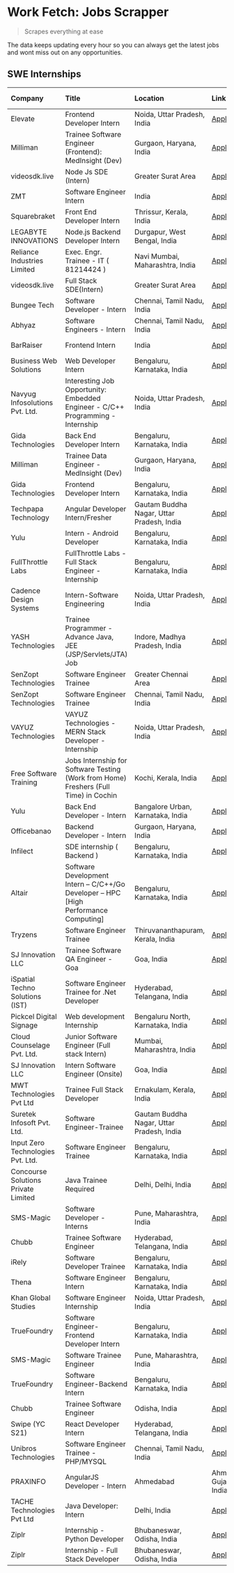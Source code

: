 # Work Fetch: Jobs Scrapper
> Scrapes everything at ease

The data keeps updating every hour so you can always get the latest jobs and wont miss out on any opportunities.

## SWE Internships
<!--START_SECTION:workfetch-->
| Company                             | Title                                                                                | Location                                  | Link                                                                                                                                                                                                                                                                                                                | Date Posted   |
|:------------------------------------|:-------------------------------------------------------------------------------------|:------------------------------------------|:--------------------------------------------------------------------------------------------------------------------------------------------------------------------------------------------------------------------------------------------------------------------------------------------------------------------|:--------------|
| Elevate                             | Frontend Developer Intern                                                            | Noida, Uttar Pradesh, India               | [Apply](https://in.linkedin.com/jobs/view/frontend-developer-intern-at-elevate-3840594170?refId=vL5v60A%2FXFj55eEUTZh%2Fiw%3D%3D&trackingId=RDK7VqoARitfUWetoR5gyQ%3D%3D&position=18&pageNum=3&trk=public_jobs_jserp-result_search-card)                                                                            | 2024-03-02    |
| Milliman                            | Trainee Software Engineer (Frontend): MedInsight (Dev)                               | Gurgaon, Haryana, India                   | [Apply](https://in.linkedin.com/jobs/view/trainee-software-engineer-frontend-medinsight-dev-at-milliman-3792874280?refId=R2RwfVpYW0YIxyFrQZE8jg%3D%3D&trackingId=ZoMDQK9V1jTwigSdt0ENpg%3D%3D&position=10&pageNum=0&trk=public_jobs_jserp-result_search-card)                                                       | 2024-03-01    |
| videosdk.live                       | Node Js SDE (Intern)                                                                 | Greater Surat Area                        | [Apply](https://in.linkedin.com/jobs/view/node-js-sde-intern-at-videosdk-live-3843903369?refId=F4JY2CIFVR%2F5QhMcQH%2Fr5Q%3D%3D&trackingId=uc53ffPZ1wkWGlQX%2F9U5Ew%3D%3D&position=16&pageNum=1&trk=public_jobs_jserp-result_search-card)                                                                           | 2024-03-01    |
| ZMT                                 | Software Engineer Intern                                                             | India                                     | [Apply](https://in.linkedin.com/jobs/view/software-engineer-intern-at-zmt-3840528433?refId=CM7vpXfT2X9I%2FHpQDxEpWg%3D%3D&trackingId=ciWeWxM2U68Fv7byawkEqg%3D%3D&position=15&pageNum=2&trk=public_jobs_jserp-result_search-card)                                                                                   | 2024-03-01    |
| Squarebraket                        | Front End Developer Intern                                                           | Thrissur, Kerala, India                   | [Apply](https://in.linkedin.com/jobs/view/front-end-developer-intern-at-squarebraket-3838541191?refId=R2RwfVpYW0YIxyFrQZE8jg%3D%3D&trackingId=pevKveiM%2FDowJ6Hu%2F8if6A%3D%3D&position=18&pageNum=0&trk=public_jobs_jserp-result_search-card)                                                                      | 2024-02-29    |
| LEGABYTE INNOVATIONS                | Node.js Backend Developer Intern                                                     | Durgapur, West Bengal, India              | [Apply](https://in.linkedin.com/jobs/view/node-js-backend-developer-intern-at-legabyte-innovations-3842647664?refId=CM7vpXfT2X9I%2FHpQDxEpWg%3D%3D&trackingId=eOTbz68SGxBTxuyRwNsZmw%3D%3D&position=11&pageNum=2&trk=public_jobs_jserp-result_search-card)                                                          | 2024-02-29    |
| Reliance Industries Limited         | Exec. Engr. Trainee - IT ( 81214424 )                                                | Navi Mumbai, Maharashtra, India           | [Apply](https://in.linkedin.com/jobs/view/exec-engr-trainee-it-81214424-at-reliance-industries-limited-3842850941?refId=vL5v60A%2FXFj55eEUTZh%2Fiw%3D%3D&trackingId=Y%2BLJW9Y%2FP4XyiQMtiKayRg%3D%3D&position=3&pageNum=3&trk=public_jobs_jserp-result_search-card)                                                 | 2024-02-29    |
| videosdk.live                       | Full Stack SDE(Intern)                                                               | Greater Surat Area                        | [Apply](https://in.linkedin.com/jobs/view/full-stack-sde-intern-at-videosdk-live-3842945056?refId=vL5v60A%2FXFj55eEUTZh%2Fiw%3D%3D&trackingId=HCijmD9Utxnd2XakrpyYlw%3D%3D&position=21&pageNum=3&trk=public_jobs_jserp-result_search-card)                                                                          | 2024-02-29    |
| Bungee Tech                         | Software Developer - Intern                                                          | Chennai, Tamil Nadu, India                | [Apply](https://in.linkedin.com/jobs/view/software-developer-intern-at-bungee-tech-3842220746?refId=CM7vpXfT2X9I%2FHpQDxEpWg%3D%3D&trackingId=MPyvohvCxpGqz7NGaCFSKg%3D%3D&position=7&pageNum=2&trk=public_jobs_jserp-result_search-card)                                                                           | 2024-02-28    |
| Abhyaz                              | Software Engineers - Intern                                                          | Chennai, Tamil Nadu, India                | [Apply](https://in.linkedin.com/jobs/view/software-engineers-intern-at-abhyaz-3842331306?refId=CM7vpXfT2X9I%2FHpQDxEpWg%3D%3D&trackingId=6uTU%2BfBYC3eZtxmUIyC9Ow%3D%3D&position=18&pageNum=2&trk=public_jobs_jserp-result_search-card)                                                                             | 2024-02-28    |
| BarRaiser                           | Frontend Intern                                                                      | India                                     | [Apply](https://in.linkedin.com/jobs/view/frontend-intern-at-barraiser-3830344799?refId=vL5v60A%2FXFj55eEUTZh%2Fiw%3D%3D&trackingId=q5ur1jyGA9QlMRboPqxtxA%3D%3D&position=15&pageNum=3&trk=public_jobs_jserp-result_search-card)                                                                                    | 2024-02-27    |
| Business Web Solutions              | Web Developer Intern                                                                 | Bengaluru, Karnataka, India               | [Apply](https://in.linkedin.com/jobs/view/web-developer-intern-at-business-web-solutions-3839906144?refId=R2RwfVpYW0YIxyFrQZE8jg%3D%3D&trackingId=5Kr%2Fci6Tv4YHz08PvmQBsA%3D%3D&position=17&pageNum=0&trk=public_jobs_jserp-result_search-card)                                                                    | 2024-02-26    |
| Navyug Infosolutions Pvt. Ltd.      | Interesting Job Opportunity: Embedded Engineer - C/C++ Programming - Internship      | Noida, Uttar Pradesh, India               | [Apply](https://in.linkedin.com/jobs/view/interesting-job-opportunity-embedded-engineer-c-c%2B%2B-programming-internship-at-navyug-infosolutions-pvt-ltd-3833888454?refId=CM7vpXfT2X9I%2FHpQDxEpWg%3D%3D&trackingId=DzCSwHdLM4P0hsx1zjNB4g%3D%3D&position=23&pageNum=2&trk=public_jobs_jserp-result_search-card)    | 2024-02-24    |
| Gida Technologies                   | Back End Developer Intern                                                            | Bengaluru, Karnataka, India               | [Apply](https://in.linkedin.com/jobs/view/back-end-developer-intern-at-gida-technologies-3836849295?refId=CM7vpXfT2X9I%2FHpQDxEpWg%3D%3D&trackingId=IJqhllgfQQoB8t%2FO0Tb3UA%3D%3D&position=6&pageNum=2&trk=public_jobs_jserp-result_search-card)                                                                   | 2024-02-23    |
| Milliman                            | Trainee Data Engineer - MedInsight (Dev)                                             | Gurgaon, Haryana, India                   | [Apply](https://in.linkedin.com/jobs/view/trainee-data-engineer-medinsight-dev-at-milliman-3789275187?refId=CM7vpXfT2X9I%2FHpQDxEpWg%3D%3D&trackingId=Z%2FcXyg4OKnl3MzV4KDh2qA%3D%3D&position=19&pageNum=2&trk=public_jobs_jserp-result_search-card)                                                                | 2024-02-23    |
| Gida Technologies                   | Frontend Developer Intern                                                            | Bengaluru, Karnataka, India               | [Apply](https://in.linkedin.com/jobs/view/frontend-developer-intern-at-gida-technologies-3836040945?refId=R2RwfVpYW0YIxyFrQZE8jg%3D%3D&trackingId=VWRb2RpFV7JKZLGQIHGNLQ%3D%3D&position=16&pageNum=0&trk=public_jobs_jserp-result_search-card)                                                                      | 2024-02-21    |
| Techpapa Technology                 | Angular Developer Intern/Fresher                                                     | Gautam Buddha Nagar, Uttar Pradesh, India | [Apply](https://in.linkedin.com/jobs/view/angular-developer-intern-fresher-at-techpapa-technology-3834305862?refId=CM7vpXfT2X9I%2FHpQDxEpWg%3D%3D&trackingId=0jaw5X7AnH19Hwrtn%2FkQPQ%3D%3D&position=1&pageNum=2&trk=public_jobs_jserp-result_search-card)                                                          | 2024-02-20    |
| Yulu                                | Intern - Android Developer                                                           | Bengaluru, Karnataka, India               | [Apply](https://in.linkedin.com/jobs/view/intern-android-developer-at-yulu-3834459982?refId=CM7vpXfT2X9I%2FHpQDxEpWg%3D%3D&trackingId=w8iUdi1C5pjQ5966whq4gQ%3D%3D&position=2&pageNum=2&trk=public_jobs_jserp-result_search-card)                                                                                   | 2024-02-19    |
| FullThrottle Labs                   | FullThrottle Labs - Full Stack Engineer - Internship                                 | Bengaluru, Karnataka, India               | [Apply](https://in.linkedin.com/jobs/view/fullthrottle-labs-full-stack-engineer-internship-at-fullthrottle-labs-3829636016?refId=F4JY2CIFVR%2F5QhMcQH%2Fr5Q%3D%3D&trackingId=9ny552oTic%2BKmksHSJ9IQg%3D%3D&position=25&pageNum=1&trk=public_jobs_jserp-result_search-card)                                         | 2024-02-17    |
| Cadence Design Systems              | Intern-Software Engineering                                                          | Noida, Uttar Pradesh, India               | [Apply](https://in.linkedin.com/jobs/view/intern-software-engineering-at-cadence-design-systems-3794689056?refId=vL5v60A%2FXFj55eEUTZh%2Fiw%3D%3D&trackingId=3dmXjr8PmL1lX5G%2F4EXxvg%3D%3D&position=1&pageNum=3&trk=public_jobs_jserp-result_search-card)                                                          | 2024-02-17    |
| YASH Technologies                   | Trainee Programmer - Advance Java, JEE (JSP/Servlets/JTA) Job                        | Indore, Madhya Pradesh, India             | [Apply](https://in.linkedin.com/jobs/view/trainee-programmer-advance-java-jee-jsp-servlets-jta-job-at-yash-technologies-3811759183?refId=R2RwfVpYW0YIxyFrQZE8jg%3D%3D&trackingId=SYKYxJtHi%2BaQjyKoYZyOEg%3D%3D&position=14&pageNum=0&trk=public_jobs_jserp-result_search-card)                                     | 2024-02-13    |
| SenZopt Technologies                | Software Engineer Trainee                                                            | Greater Chennai Area                      | [Apply](https://in.linkedin.com/jobs/view/software-engineer-trainee-at-senzopt-technologies-3827688781?refId=F4JY2CIFVR%2F5QhMcQH%2Fr5Q%3D%3D&trackingId=jvRCi%2BNsLQlLbyZwWeDzYA%3D%3D&position=8&pageNum=1&trk=public_jobs_jserp-result_search-card)                                                              | 2024-02-12    |
| SenZopt Technologies                | Software Engineer Trainee                                                            | Chennai, Tamil Nadu, India                | [Apply](https://in.linkedin.com/jobs/view/software-engineer-trainee-at-senzopt-technologies-3827686880?refId=F4JY2CIFVR%2F5QhMcQH%2Fr5Q%3D%3D&trackingId=HwmarOyu1s2dZgtwz8Rx6g%3D%3D&position=21&pageNum=1&trk=public_jobs_jserp-result_search-card)                                                               | 2024-02-12    |
| VAYUZ Technologies                  | VAYUZ Technologies - MERN Stack Developer - Internship                               | Noida, Uttar Pradesh, India               | [Apply](https://in.linkedin.com/jobs/view/vayuz-technologies-mern-stack-developer-internship-at-vayuz-technologies-3822619356?refId=CM7vpXfT2X9I%2FHpQDxEpWg%3D%3D&trackingId=AUCmx%2FHchb%2F7hdVqQZRL%2FA%3D%3D&position=3&pageNum=2&trk=public_jobs_jserp-result_search-card)                                     | 2024-02-10    |
| Free Software Training              | Jobs Internship for Software Testing (Work from Home) Freshers (Full Time) in Cochin | Kochi, Kerala, India                      | [Apply](https://in.linkedin.com/jobs/view/jobs-internship-for-software-testing-work-from-home-freshers-full-time-in-cochin-at-free-software-training-3826557030?refId=vL5v60A%2FXFj55eEUTZh%2Fiw%3D%3D&trackingId=bREFnXfXT%2BXZ0ekyr5jAFA%3D%3D&position=6&pageNum=3&trk=public_jobs_jserp-result_search-card)     | 2024-02-10    |
| Yulu                                | Back End Developer - Intern                                                          | Bangalore Urban, Karnataka, India         | [Apply](https://in.linkedin.com/jobs/view/back-end-developer-intern-at-yulu-3821682220?refId=R2RwfVpYW0YIxyFrQZE8jg%3D%3D&trackingId=mwupnKM2S6XcXQM8ezN3CA%3D%3D&position=6&pageNum=0&trk=public_jobs_jserp-result_search-card)                                                                                    | 2024-02-04    |
| Officebanao                         | Backend Developer - Intern                                                           | Gurgaon, Haryana, India                   | [Apply](https://in.linkedin.com/jobs/view/backend-developer-intern-at-officebanao-3814263731?refId=R2RwfVpYW0YIxyFrQZE8jg%3D%3D&trackingId=BysvALckZnM7E%2BfpCfFmyA%3D%3D&position=23&pageNum=0&trk=public_jobs_jserp-result_search-card)                                                                           | 2024-01-31    |
| Infilect                            | SDE internship ( Backend )                                                           | Bengaluru, Karnataka, India               | [Apply](https://in.linkedin.com/jobs/view/sde-internship-backend-at-infilect-3815120558?refId=R2RwfVpYW0YIxyFrQZE8jg%3D%3D&trackingId=lvEC9X2tesLMWdgCTUar6A%3D%3D&position=24&pageNum=0&trk=public_jobs_jserp-result_search-card)                                                                                  | 2024-01-25    |
| Altair                              | Software Development Intern – C/C++/Go Developer – HPC [High Performance Computing]  | Bengaluru, Karnataka, India               | [Apply](https://in.linkedin.com/jobs/view/software-development-intern-%E2%80%93-c-c%2B%2B-go-developer-%E2%80%93-hpc-high-performance-computing-at-altair-3809167074?refId=vL5v60A%2FXFj55eEUTZh%2Fiw%3D%3D&trackingId=UMcJcVMrWJrSLJg6msKcKA%3D%3D&position=12&pageNum=3&trk=public_jobs_jserp-result_search-card) | 2024-01-19    |
| Tryzens                             | Software Engineer Trainee                                                            | Thiruvananthapuram, Kerala, India         | [Apply](https://in.linkedin.com/jobs/view/software-engineer-trainee-at-tryzens-3809363491?refId=F4JY2CIFVR%2F5QhMcQH%2Fr5Q%3D%3D&trackingId=M3zIKw%2BDSLVVJe6TWeybAg%3D%3D&position=12&pageNum=1&trk=public_jobs_jserp-result_search-card)                                                                          | 2024-01-18    |
| SJ Innovation LLC                   | Trainee Software QA Engineer - Goa                                                   | Goa, India                                | [Apply](https://in.linkedin.com/jobs/view/trainee-software-qa-engineer-goa-at-sj-innovation-llc-3804578231?refId=vL5v60A%2FXFj55eEUTZh%2Fiw%3D%3D&trackingId=lKxyMDlrlGK3m4LJ%2FgX6zA%3D%3D&position=20&pageNum=3&trk=public_jobs_jserp-result_search-card)                                                         | 2024-01-18    |
| iSpatial Techno Solutions (IST)     | Software Engineer Trainee for .Net Developer                                         | Hyderabad, Telangana, India               | [Apply](https://in.linkedin.com/jobs/view/software-engineer-trainee-for-net-developer-at-ispatial-techno-solutions-ist-3826984352?refId=vL5v60A%2FXFj55eEUTZh%2Fiw%3D%3D&trackingId=7DT2OVqPD3Xzhl12K58XrQ%3D%3D&position=23&pageNum=3&trk=public_jobs_jserp-result_search-card)                                    | 2024-01-16    |
| Pickcel Digital Signage             | Web development Internship                                                           | Bengaluru North, Karnataka, India         | [Apply](https://in.linkedin.com/jobs/view/web-development-internship-at-pickcel-digital-signage-3826062393?refId=CM7vpXfT2X9I%2FHpQDxEpWg%3D%3D&trackingId=OShAG%2B7bpbJGkjMKj8zJ5Q%3D%3D&position=10&pageNum=2&trk=public_jobs_jserp-result_search-card)                                                           | 2024-01-15    |
| Cloud Counselage Pvt. Ltd.          | Junior Software Engineer (Full stack Intern)                                         | Mumbai, Maharashtra, India                | [Apply](https://in.linkedin.com/jobs/view/junior-software-engineer-full-stack-intern-at-cloud-counselage-pvt-ltd-3803132814?refId=F4JY2CIFVR%2F5QhMcQH%2Fr5Q%3D%3D&trackingId=Hwt6BkLqerspzkzy28Zlsg%3D%3D&position=1&pageNum=1&trk=public_jobs_jserp-result_search-card)                                           | 2024-01-11    |
| SJ Innovation LLC                   | Intern Software Engineer (Onsite)                                                    | Goa, India                                | [Apply](https://in.linkedin.com/jobs/view/intern-software-engineer-onsite-at-sj-innovation-llc-3799959011?refId=F4JY2CIFVR%2F5QhMcQH%2Fr5Q%3D%3D&trackingId=B5wkbWgyaUJYKtTtH3RViA%3D%3D&position=15&pageNum=1&trk=public_jobs_jserp-result_search-card)                                                            | 2024-01-11    |
| MWT Technologies Pvt Ltd            | Trainee Full Stack Developer                                                         | Ernakulam, Kerala, India                  | [Apply](https://in.linkedin.com/jobs/view/trainee-full-stack-developer-at-mwt-technologies-pvt-ltd-3800921715?refId=R2RwfVpYW0YIxyFrQZE8jg%3D%3D&trackingId=Hf%2FQDxRGU8jrVC0aBJMujQ%3D%3D&position=4&pageNum=0&trk=public_jobs_jserp-result_search-card)                                                           | 2024-01-09    |
| Suretek Infosoft Pvt. Ltd.          | Software Engineer-Trainee                                                            | Gautam Buddha Nagar, Uttar Pradesh, India | [Apply](https://in.linkedin.com/jobs/view/software-engineer-trainee-at-suretek-infosoft-pvt-ltd-3800934643?refId=R2RwfVpYW0YIxyFrQZE8jg%3D%3D&trackingId=vvkOJKyLiJ8okX6evTIIWg%3D%3D&position=19&pageNum=0&trk=public_jobs_jserp-result_search-card)                                                               | 2024-01-09    |
| Input Zero Technologies Pvt. Ltd.   | Software Engineer Trainee                                                            | Bengaluru, Karnataka, India               | [Apply](https://in.linkedin.com/jobs/view/software-engineer-trainee-at-input-zero-technologies-pvt-ltd-3800927643?refId=F4JY2CIFVR%2F5QhMcQH%2Fr5Q%3D%3D&trackingId=Ba1LHUrX1eGE49FwpRm1CQ%3D%3D&position=7&pageNum=1&trk=public_jobs_jserp-result_search-card)                                                     | 2024-01-09    |
| Concourse Solutions Private Limited | Java Trainee Required                                                                | Delhi, Delhi, India                       | [Apply](https://in.linkedin.com/jobs/view/java-trainee-required-at-concourse-solutions-private-limited-3800941190?refId=vL5v60A%2FXFj55eEUTZh%2Fiw%3D%3D&trackingId=ZFH2wL3B73xt8dNGQ2e3lg%3D%3D&position=24&pageNum=3&trk=public_jobs_jserp-result_search-card)                                                    | 2024-01-09    |
| SMS-Magic                           | Software Developer -Interns                                                          | Pune, Maharashtra, India                  | [Apply](https://in.linkedin.com/jobs/view/software-developer-interns-at-sms-magic-3799485343?refId=F4JY2CIFVR%2F5QhMcQH%2Fr5Q%3D%3D&trackingId=tfEQI6T94VHY2p8%2B%2F1yHnw%3D%3D&position=9&pageNum=1&trk=public_jobs_jserp-result_search-card)                                                                      | 2024-01-05    |
| Chubb                               | Trainee Software Engineer                                                            | Hyderabad, Telangana, India               | [Apply](https://in.linkedin.com/jobs/view/trainee-software-engineer-at-chubb-3811550279?refId=CM7vpXfT2X9I%2FHpQDxEpWg%3D%3D&trackingId=iqBlhfKIE9Dcer1cGbpk3g%3D%3D&position=24&pageNum=2&trk=public_jobs_jserp-result_search-card)                                                                                | 2023-12-28    |
| iRely                               | Software Developer Trainee                                                           | Bengaluru, Karnataka, India               | [Apply](https://in.linkedin.com/jobs/view/software-developer-trainee-at-irely-3801577534?refId=R2RwfVpYW0YIxyFrQZE8jg%3D%3D&trackingId=3QX5xda9IbTLxqfUVYE%2BfA%3D%3D&position=9&pageNum=0&trk=public_jobs_jserp-result_search-card)                                                                                | 2023-12-22    |
| Thena                               | Software Engineer Intern                                                             | Bengaluru, Karnataka, India               | [Apply](https://in.linkedin.com/jobs/view/software-engineer-intern-at-thena-3778731751?refId=R2RwfVpYW0YIxyFrQZE8jg%3D%3D&trackingId=b%2F8zcfTN%2BAfbvDBXsHE7SA%3D%3D&position=12&pageNum=0&trk=public_jobs_jserp-result_search-card)                                                                               | 2023-12-05    |
| Khan Global Studies                 | Software Engineer Internship                                                         | Noida, Uttar Pradesh, India               | [Apply](https://in.linkedin.com/jobs/view/software-engineer-internship-at-khan-global-studies-3766942197?refId=F4JY2CIFVR%2F5QhMcQH%2Fr5Q%3D%3D&trackingId=4s6tNqUEJHMRGzVDVbi4Fw%3D%3D&position=23&pageNum=1&trk=public_jobs_jserp-result_search-card)                                                             | 2023-11-27    |
| TrueFoundry                         | Software Engineer- Frontend Developer Intern                                         | Bengaluru, Karnataka, India               | [Apply](https://in.linkedin.com/jobs/view/software-engineer-frontend-developer-intern-at-truefoundry-3790095058?refId=R2RwfVpYW0YIxyFrQZE8jg%3D%3D&trackingId=4ovzkaPkWcdr4MlsHzCPVQ%3D%3D&position=11&pageNum=0&trk=public_jobs_jserp-result_search-card)                                                          | 2023-11-24    |
| SMS-Magic                           | Software Trainee Engineer                                                            | Pune, Maharashtra, India                  | [Apply](https://in.linkedin.com/jobs/view/software-trainee-engineer-at-sms-magic-3761409781?refId=F4JY2CIFVR%2F5QhMcQH%2Fr5Q%3D%3D&trackingId=wmAxnUlDn5sE10DoHd%2BkNA%3D%3D&position=3&pageNum=1&trk=public_jobs_jserp-result_search-card)                                                                         | 2023-11-16    |
| TrueFoundry                         | Software Engineer-Backend Intern                                                     | Bengaluru, Karnataka, India               | [Apply](https://in.linkedin.com/jobs/view/software-engineer-backend-intern-at-truefoundry-3779508170?refId=F4JY2CIFVR%2F5QhMcQH%2Fr5Q%3D%3D&trackingId=0sLuh8lm%2BbitjZ14xCQoqQ%3D%3D&position=6&pageNum=1&trk=public_jobs_jserp-result_search-card)                                                                | 2023-11-10    |
| Chubb                               | Trainee Software Engineer                                                            | Odisha, India                             | [Apply](https://in.linkedin.com/jobs/view/trainee-software-engineer-at-chubb-3756335100?refId=vL5v60A%2FXFj55eEUTZh%2Fiw%3D%3D&trackingId=v31Ptp05XAkZyT1FMhinTw%3D%3D&position=14&pageNum=3&trk=public_jobs_jserp-result_search-card)                                                                              | 2023-11-02    |
| Swipe (YC S21)                      | React Developer Intern                                                               | Hyderabad, Telangana, India               | [Apply](https://in.linkedin.com/jobs/view/react-developer-intern-at-swipe-yc-s21-3737600089?refId=R2RwfVpYW0YIxyFrQZE8jg%3D%3D&trackingId=Z%2FWDO2mRfAtAHXRRzNy1Kw%3D%3D&position=13&pageNum=0&trk=public_jobs_jserp-result_search-card)                                                                            | 2023-10-13    |
| Unibros Technologies                | Software Engineer Trainee - PHP/MYSQL                                                | Chennai, Tamil Nadu, India                | [Apply](https://in.linkedin.com/jobs/view/software-engineer-trainee-php-mysql-at-unibros-technologies-3656599241?refId=F4JY2CIFVR%2F5QhMcQH%2Fr5Q%3D%3D&trackingId=cRHARXrfrOftg6EiKMv71A%3D%3D&position=10&pageNum=1&trk=public_jobs_jserp-result_search-card)                                                     | 2023-06-12    |
| PRAXINFO                            | AngularJS Developer - Intern | Ahmedabad                                             | Ahmedabad, Gujarat, India                 | [Apply](https://in.linkedin.com/jobs/view/angularjs-developer-intern-ahmedabad-at-praxinfo-3656594961?refId=vL5v60A%2FXFj55eEUTZh%2Fiw%3D%3D&trackingId=li540aC9hZ%2BFtLDx80UD%2Bw%3D%3D&position=10&pageNum=3&trk=public_jobs_jserp-result_search-card)                                                            | 2023-06-12    |
| TACHE Technologies Pvt Ltd          | Java Developer: Intern                                                               | Delhi, India                              | [Apply](https://in.linkedin.com/jobs/view/java-developer-intern-at-tache-technologies-pvt-ltd-3627622735?refId=vL5v60A%2FXFj55eEUTZh%2Fiw%3D%3D&trackingId=4dUogF4UoC5ARhSjZiPJaA%3D%3D&position=2&pageNum=3&trk=public_jobs_jserp-result_search-card)                                                              | 2023-06-06    |
| Ziplr                               | Internship - Python Developer                                                        | Bhubaneswar, Odisha, India                | [Apply](https://in.linkedin.com/jobs/view/internship-python-developer-at-ziplr-3645677592?refId=CM7vpXfT2X9I%2FHpQDxEpWg%3D%3D&trackingId=jGwbpDpjO9U2K3%2F8zTSyPA%3D%3D&position=9&pageNum=2&trk=public_jobs_jserp-result_search-card)                                                                             | 2023-06-02    |
| Ziplr                               | Internship - Full Stack Developer                                                    | Bhubaneswar, Odisha, India                | [Apply](https://in.linkedin.com/jobs/view/internship-full-stack-developer-at-ziplr-3645675705?refId=CM7vpXfT2X9I%2FHpQDxEpWg%3D%3D&trackingId=66tDQmCrxlvuOCMBeGQnlA%3D%3D&position=25&pageNum=2&trk=public_jobs_jserp-result_search-card)                                                                          | 2023-06-02    |
<!--END_SECTION:workfetch-->
